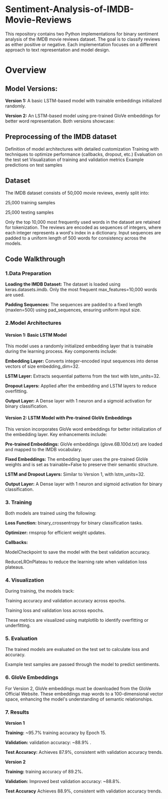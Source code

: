 # Sentiment-Analysis-of-IMDB-Movie-Reviews
This repository contains two Python implementations for binary sentiment analysis of the IMDB movie reviews dataset. The goal is to classify reviews as either positive or negative. Each implementation focuses on a different approach to text representation and model design.

# **Overview**
## **Model Versions:**

**Version 1:** A basic LSTM-based model with trainable embeddings initialized randomly.

**Version 2:** An LSTM-based model using pre-trained GloVe embeddings for better word representation.
Both versions showcase:

## **Preprocessing of the IMDB dataset**
Definition of model architectures with detailed customization
Training with techniques to optimize performance (callbacks, dropout, etc.)
Evaluation on the test set
Visualization of training and validation metrics
Example predictions on test samples

## **Dataset**
The IMDB dataset consists of 50,000 movie reviews, evenly split into:

25,000 training samples

25,000 testing samples

Only the top 10,000 most frequently used words in the dataset are retained for tokenization. The reviews are encoded as sequences of integers, where each integer represents a word's index in a dictionary. Input sequences are padded to a uniform length of 500 words for consistency across the models.

## **Code Walkthrough**
### **1.Data Preparation**

**Loading the IMDB Dataset:** The dataset is loaded using keras.datasets.imdb. Only the most frequent max_features=10,000 words are used.

**Padding Sequences:** The sequences are padded to a fixed length (maxlen=500) using pad_sequences, ensuring uniform input size.
### **2.Model Architectures**

#### **Version 1: Basic LSTM Model**

This model uses a randomly initialized embedding layer that is trainable during the learning process. Key components include:

**Embedding Layer:** Converts integer-encoded input sequences into dense vectors of size embedding_dim=32.

**LSTM Layer:** Extracts sequential patterns from the text with lstm_units=32.

**Dropout Layers:** Applied after the embedding and LSTM layers to reduce overfitting.

**Output Layer:** A Dense layer with 1 neuron and a sigmoid activation for binary classification.


#### **Version 2: LSTM Model with Pre-trained GloVe Embeddings**

This version incorporates GloVe word embeddings for better initialization of the embedding layer. Key enhancements include:

**Pre-trained Embeddings:** GloVe embeddings (glove.6B.100d.txt) are loaded and mapped to the IMDB vocabulary.

**Fixed Embeddings:** The embedding layer uses the pre-trained GloVe weights and is set as trainable=False to preserve their semantic structure.

**LSTM and Dropout Layers:** Similar to Version 1, with lstm_units=32.

**Output Layer:** A Dense layer with 1 neuron and sigmoid activation for binary classification.

### **3. Training**
Both models are trained using the following:

**Loss Function:** binary_crossentropy for binary classification tasks.

**Optimizer:** rmsprop for efficient weight updates.

**Callbacks:**

ModelCheckpoint to save the model with the best validation accuracy.

ReduceLROnPlateau to reduce the learning rate when validation loss plateaus.

### **4. Visualization**

During training, the models track:

Training accuracy and validation accuracy across epochs.

Training loss and validation loss across epochs.

These metrics are visualized using matplotlib to identify overfitting or underfitting.

### **5. Evaluation**

The trained models are evaluated on the test set to calculate loss and accuracy.

Example test samples are passed through the model to predict sentiments.

### **6. GloVe Embeddings**
For Version 2, GloVe embeddings must be downloaded from the GloVe Official Website. These embeddings map words to a 100-dimensional vector space, enhancing the model's understanding of semantic relationships.

### **7. Results**
**Version 1**

**Training:** ~95.7% training accuracy by Epoch 15.

**Validation:** validation accuracy: ~88.9% .

**Test Accuracy:** Achieves 87.9%, consistent with validation accuracy trends.

**Version 2**

**Training:** training accuracy of 89.2%.

**Validation:** Improved best validation accuracy: ~88.8%.

**Test Accuracy** Achieves 88.9%, consistent with validation accuracy trends.
